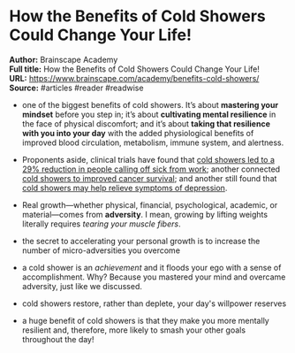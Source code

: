 # How the Benefits of Cold Showers Could Change Your Life!

**Author:** Brainscape Academy  
**Full title:** How the Benefits of Cold Showers Could Change Your Life!  
**URL:** https://www.brainscape.com/academy/benefits-cold-showers/  
**Source:** #articles #reader #readwise

- one of the biggest benefits of cold showers. It’s about **mastering your mindset** before you step in; it’s about **cultivating mental resilience** in the face of physical discomfort; and it’s about **taking that resilience with you into your day** with the added physiological benefits of improved blood circulation, metabolism, immune system, and alertness. 
   
- Proponents aside, clinical trials have found that [cold showers led to a 29% reduction in people calling off sick from work](https://www.ncbi.nlm.nih.gov/pmc/articles/PMC5025014/); another connected [cold showers to improved cancer survival](https://www.ncbi.nlm.nih.gov/pmc/articles/PMC2211456/); and another still found that [cold showers may help relieve symptoms of depression](https://pubmed.ncbi.nlm.nih.gov/17993252/). 
   
- Real growth—whether physical, financial, psychological, academic, or material—comes from **adversity**. I mean, growing by lifting weights literally requires *tearing your muscle fibers*. 
   
- the secret to accelerating your personal growth is to increase the number of micro-adversities you overcome 
   
- a cold shower is an *achievement* and it floods your ego with a sense of accomplishment. Why? Because you mastered your mind and overcame adversity, just like we discussed. 
   
- cold showers restore, rather than deplete, your day's willpower reserves 
   
- a huge benefit of cold showers is that they make you more mentally resilient and, therefore, more likely to smash your other goals throughout the day! 
   
